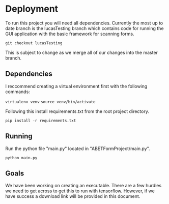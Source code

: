 # Deployment

To run this project you will need all dependencies. Currently the most up to date branch is the lucasTesting branch which contains code for running the GUI application with the basic framework for scanning forms. 

`git checkout lucasTesting`

This is subject to change as we merge all of our changes into the master branch. 

## Dependencies

I reccommend creating a virtual environment first with the following commands:

`virtualenv venv`
`source venv/bin/activate`

Following this install requirements.txt from the root project directory.

`pip install -r requirements.txt`

## Running

Run the python file "main.py" located in "ABETFormProject/main.py".

`python main.py`

## Goals
We have been working on creating an executable. There are a few hurdles we need to get across to get this to run with tensorflow. However, if we have success a download link will be provided in this document.
